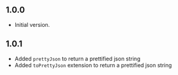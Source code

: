 ## 1.0.0

- Initial version.

## 1.0.1

- Added ```prettyJson``` to return a prettified json string
- Added ```toPrettyJson``` extension to return a prettified json string